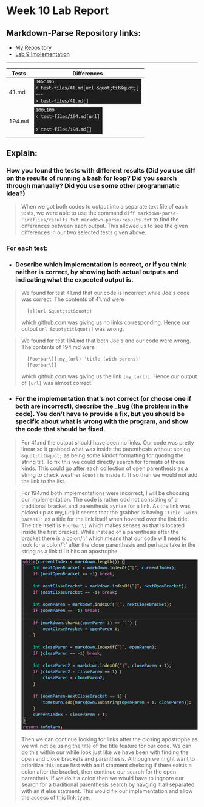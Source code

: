 # Week 10 Lab Report

## Markdown-Parse Repository links:
- [My Repository](https://github.com/Aziiz0/markdown-parse-Fireflies)
- [Lab 9 Implementation](https://github.com/ucsd-cse15l-w22/markdown-parse)

---

|Tests| Differences |
|--------|----------|
| 41.md  |![Image](41.md_difference.png)|
| 194.md |![Image](194.md_difference.png)|

## Explain:

### How you found the tests with different results (Did you use diff on the results of running a bash for loop? Did you search through manually? Did you use some other programmatic idea?)
> When we got both codes to output into a separate text file of each tests, we were able to use the command ```diff markdown-parse-Fireflies/results.txt markdown-parse/results.txt``` to find the differences between each output. This allowed us to see the given differences in our two selected tests given above.

### For each test:

- ### Describe which implementation is correct, or if you think neither is correct, by showing both actual outputs and indicating what the expected output is.

> We found for test 41.md that our code is incorrect while Joe's code was correct. The contents of 41.md were
>        
>       [a](url &quot;tit&quot;)
>        
> which github.com was giving us no links corresponding. Hence our output ```url &quot;tit&quot;]``` was wrong.

> We found for test 194.md that both Joe's and our code were wrong. The contents of 194.md were 
>
>       [Foo*bar\]]:my_(url) 'title (with parens)'
>       [Foo*bar\]]
>
> which github.com was giving us the link ```[my_(url)]```.  Hence our output of ```[url]``` was almost correct.

- ### For the implementation that’s not correct (or choose one if both are incorrect), describe the _bug (the problem in the code). You don’t have to provide a fix, but you should be specific about what is wrong with the program, and show the code that should be fixed.

> For 41.md the output should have been no links. Our code was pretty linear so it grabbed what was inside the parenthesis without seeing ```&quot;tit&quot;``` as being some kindof formatting for quoting the string tilt. To fix this we could directly search for formats of these kinds. This could go after each collection of open parenthesis as a string to check weather ```&quot;``` is inside it. If so then we would not add the link to the list.

> For 194.md both implementations were incorrect, I will be choosing our implementation. The code is rather odd not consisting of a traditional bracket and parenthesis syntax for a link. As the link was picked up as my_(url) it seems that the grabber is having ```'title (with parens)'``` as a title for the link itself when hovered over the link title. The title itself is ```Foo*bar\]``` which makes senses as that is located inside the first bracket. While instead of a parenthesis after the bracket there is a colon/':' which means that our code will need to look for a colon/':' after the close parenthesis and perhaps take in the string as a link till it hits an apostrophe.
>
> ![Image](rep5Fix193.png)
>
> Then we can continue looking for links after the closing apostrophe as we will not be using the title of the title feature for our code. We can do this within our while look just like we have been with finding the open and close brackets and parenthesis. Although we might want to prioritize this issue first with an if statment chekcing if there exists a colon after the bracket, then continue our search for the open parentheis. If we do it a colon then we would have to ingnore our search for a traditional parenthesis search by havging it all separated with an if else statment. This would fix our implementation and allow the access of this link type.
